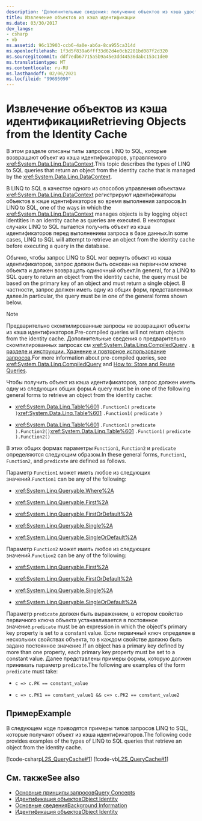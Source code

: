 ```yaml
---
description: 'Дополнительные сведения: получение объектов из кэша удостоверений'
title: Извлечение объектов из кэша идентификации
ms.date: 03/30/2017
dev_langs:
- csharp
- vb
ms.assetid: 96c13903-ccb6-4a0e-ab6a-8ca955ca314d
ms.openlocfilehash: 1f3d5f839a6fff33d62d4e0cb2281bd087f2d320
ms.sourcegitcommit: ddf7edb67715a5b9a45e3dd44536dabc153c1de0
ms.translationtype: MT
ms.contentlocale: ru-RU
ms.lasthandoff: 02/06/2021
ms.locfileid: "99695090"
---
```

# <a name="retrieving-objects-from-the-identity-cache"></a><span data-ttu-id="0cec1-103">Извлечение объектов из кэша идентификации</span><span class="sxs-lookup"><span data-stu-id="0cec1-103">Retrieving Objects from the Identity Cache</span></span>

<span data-ttu-id="0cec1-104">В этом разделе описаны типы запросов LINQ to SQL, которые возвращают объект из кэша идентификаторов, управляемого <xref:System.Data.Linq.DataContext>.</span><span class="sxs-lookup"><span data-stu-id="0cec1-104">This topic describes the types of LINQ to SQL queries that return an object from the identity cache that is managed by the <xref:System.Data.Linq.DataContext>.</span></span>  
  
 <span data-ttu-id="0cec1-105">В LINQ to SQL в качестве одного из способов управления объектами <xref:System.Data.Linq.DataContext> регистрируют идентификаторы объектов в кэше идентификаторов во время выполнения запросов.</span><span class="sxs-lookup"><span data-stu-id="0cec1-105">In LINQ to SQL, one of the ways in which the <xref:System.Data.Linq.DataContext> manages objects is by logging object identities in an identity cache as queries are executed.</span></span> <span data-ttu-id="0cec1-106">В некоторых случаях LINQ to SQL пытается получить объект из кэша идентификаторов перед выполнением запроса в базе данных.</span><span class="sxs-lookup"><span data-stu-id="0cec1-106">In some cases, LINQ to SQL will attempt to retrieve an object from the identity cache before executing a query in the database.</span></span>  
  
 <span data-ttu-id="0cec1-107">Обычно, чтобы запрос LINQ to SQL мог вернуть объект из кэша идентификаторов, запрос должен быть основан на первичном ключе объекта и должен возвращать одиночный объект.</span><span class="sxs-lookup"><span data-stu-id="0cec1-107">In general, for a LINQ to SQL query to return an object from the identity cache, the query must be based on the primary key of an object and must return a single object.</span></span> <span data-ttu-id="0cec1-108">В частности, запрос должен иметь одну из общих форм, представленных далее.</span><span class="sxs-lookup"><span data-stu-id="0cec1-108">In particular, the query must be in one of the general forms shown below.</span></span>  
  
> [!NOTE]
> <span data-ttu-id="0cec1-109">Предварительно скомпилированные запросы не возвращают объекты из кэша идентификаторов.</span><span class="sxs-lookup"><span data-stu-id="0cec1-109">Pre-compiled queries will not return objects from the identity cache.</span></span> <span data-ttu-id="0cec1-110">Дополнительные сведения о предварительно скомпилированных запросах см <xref:System.Data.Linq.CompiledQuery> . [в разделе и инструкции. Хранение и повторное использование запросов](how-to-store-and-reuse-queries.md).</span><span class="sxs-lookup"><span data-stu-id="0cec1-110">For more information about pre-compiled queries, see <xref:System.Data.Linq.CompiledQuery> and [How to: Store and Reuse Queries](how-to-store-and-reuse-queries.md).</span></span>  
  
 <span data-ttu-id="0cec1-111">Чтобы получить объект из кэша идентификаторов, запрос должен иметь одну из следующих общих форм.</span><span class="sxs-lookup"><span data-stu-id="0cec1-111">A query must be in one of the following general forms to retrieve an object from the identity cache:</span></span>  
  
- <span data-ttu-id="0cec1-112"><xref:System.Data.Linq.Table%601> `.Function1(` `predicate` `)`</span><span class="sxs-lookup"><span data-stu-id="0cec1-112"><xref:System.Data.Linq.Table%601> `.Function1(` `predicate` `)`</span></span>  
  
- <span data-ttu-id="0cec1-113"><xref:System.Data.Linq.Table%601> `.Function1(` `predicate` `).Function2()`</span><span class="sxs-lookup"><span data-stu-id="0cec1-113"><xref:System.Data.Linq.Table%601> `.Function1(` `predicate` `).Function2()`</span></span>  
  
 <span data-ttu-id="0cec1-114">В этих общих формах параметры `Function1`, `Function2` и `predicate` определяются следующим образом.</span><span class="sxs-lookup"><span data-stu-id="0cec1-114">In these general forms, `Function1`, `Function2`, and `predicate` are defined as follows.</span></span>  
  
 <span data-ttu-id="0cec1-115">Параметр `Function1` может иметь любое из следующих значений.</span><span class="sxs-lookup"><span data-stu-id="0cec1-115">`Function1` can be any of the following:</span></span>  
  
- <xref:System.Linq.Queryable.Where%2A>  
  
- <xref:System.Linq.Queryable.First%2A>  
  
- <xref:System.Linq.Queryable.FirstOrDefault%2A>  
  
- <xref:System.Linq.Queryable.Single%2A>  
  
- <xref:System.Linq.Queryable.SingleOrDefault%2A>  
  
 <span data-ttu-id="0cec1-116">Параметр `Function2` может иметь любое из следующих значений.</span><span class="sxs-lookup"><span data-stu-id="0cec1-116">`Function2` can be any of the following:</span></span>  
  
- <xref:System.Linq.Queryable.First%2A>  
  
- <xref:System.Linq.Queryable.FirstOrDefault%2A>  
  
- <xref:System.Linq.Queryable.Single%2A>  
  
- <xref:System.Linq.Queryable.SingleOrDefault%2A>  
  
 <span data-ttu-id="0cec1-117">Параметр `predicate` должен быть выражением, в котором свойство первичного ключа объекта устанавливается в постоянное значение.</span><span class="sxs-lookup"><span data-stu-id="0cec1-117">`predicate` must be an expression in which the object's primary key property is set to a constant value.</span></span> <span data-ttu-id="0cec1-118">Если первичный ключ определен в нескольких свойствах объекта, то в каждом свойстве должно быть задано постоянное значение.</span><span class="sxs-lookup"><span data-stu-id="0cec1-118">If an object has a primary key defined by more than one property, each primary key property must be set to a constant value.</span></span> <span data-ttu-id="0cec1-119">Далее представлены примеры формы, которую должен принимать параметр `predicate`.</span><span class="sxs-lookup"><span data-stu-id="0cec1-119">The following are examples of the form `predicate` must take:</span></span>  
  
- `c => c.PK == constant_value`  
  
- `c => c.PK1 == constant_value1 && c=> c.PK2 == constant_value2`  
  
## <a name="example"></a><span data-ttu-id="0cec1-120">Пример</span><span class="sxs-lookup"><span data-stu-id="0cec1-120">Example</span></span>  

 <span data-ttu-id="0cec1-121">В следующем коде приводятся примеры типов запросов LINQ to SQL, которые получают объект из кэша идентификаторов.</span><span class="sxs-lookup"><span data-stu-id="0cec1-121">The following code provides examples of the types of LINQ to SQL queries that retrieve an object from the identity cache.</span></span>  
  
 [!code-csharp[L2S_QueryCache#1](../../../../../../samples/snippets/csharp/VS_Snippets_Data/l2s_querycache/cs/program.cs#1)]
 [!code-vb[L2S_QueryCache#1](../../../../../../samples/snippets/visualbasic/VS_Snippets_Data/l2s_querycache/vb/module1.vb#1)]  
  
## <a name="see-also"></a><span data-ttu-id="0cec1-122">См. также</span><span class="sxs-lookup"><span data-stu-id="0cec1-122">See also</span></span>

- [<span data-ttu-id="0cec1-123">Основные принципы запросов</span><span class="sxs-lookup"><span data-stu-id="0cec1-123">Query Concepts</span></span>](query-concepts.md)
- [<span data-ttu-id="0cec1-124">Идентификация объектов</span><span class="sxs-lookup"><span data-stu-id="0cec1-124">Object Identity</span></span>](object-identity.md)
- [<span data-ttu-id="0cec1-125">Основные сведения</span><span class="sxs-lookup"><span data-stu-id="0cec1-125">Background Information</span></span>](background-information.md)
- [<span data-ttu-id="0cec1-126">Идентификация объектов</span><span class="sxs-lookup"><span data-stu-id="0cec1-126">Object Identity</span></span>](object-identity.md)
